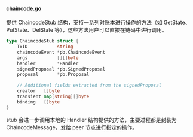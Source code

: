 #### chaincode.go

提供 ChaincodeStub 结构，支持一系列对账本进行操作的方法（如 GetState、PutState、DelState 等），这些方法用户可以直接在链码中进行调用。

```go
type ChaincodeStub struct {
	TxID           string
	chaincodeEvent *pb.ChaincodeEvent
	args           [][]byte
	handler        *Handler
	signedProposal *pb.SignedProposal
	proposal       *pb.Proposal

	// Additional fields extracted from the signedProposal
	creator   []byte
	transient map[string][]byte
	binding   []byte
}
```

stub 会进一步调用本地的 Handler 结构提供的方法，主要过程都是封装为 ChaincodeMessage，发给 peer 节点进行指定的操作。
